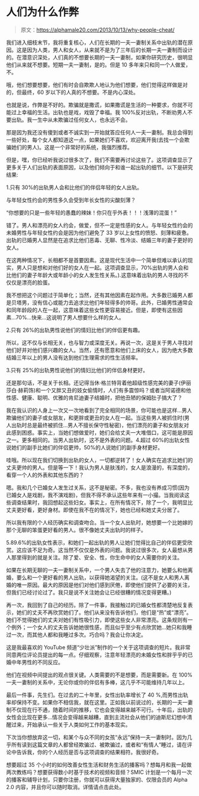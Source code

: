 # 人们为什么作弊

> 原文：<https://alphamale20.com/2013/10/13/why-people-cheat/>

我们进入细枝末节，我将重复核心，人们在长期的一夫一妻制关系中出轨的潜在原因。这是因为人类，男人和女人，从来就不是为了三年后的长期一夫一妻制而设计的。在潜意识深处，人们真的不想要长期的一夫一妻制，如果你研究历史，很明显他们从来就不想要。短期一夫一妻制，是的。但是 10 多年来只和同一个人做爱，不。

哦，他们想要想要，他们有时会自欺欺人地认为他们想要，他们觉得这样做是对的，但最终，60 岁以下的人真的不想要。不是内心深处。

也就是说，作弊是不好的。欺骗就是撒谎，如果撒谎是生活的一种要求，你就不可能过上幸福的生活。出轨也是戏，戏毁了幸福。我 100%反对出轨，不断劝男人不要出轨。我一生中从未欺骗过任何女人，也永远不会。

那是因为我还没有傻到或者不诚实到一开始就答应任何人一夫一妻制。我总会得到一些好处，每个女人都知道这一点，如果她们不喜欢，欢迎离开我(去找一个会欺骗她们的男人)。这是一个非常好的系统，我强烈推荐。

但是，嘿，你已经听我说过很多次了，我们不需要再讨论这些了。这项调查显示了更多关于人们出轨的表面原因，以及他们倾向于和谁一起出轨的细节。以下是研究结果:

1.只有 30%的出轨男人会和比他们的伴侣年轻的女人出轨。

与年轻女性约会的男性多久会受到年长女性的尖酸刻薄？

“你想要的只是一些年轻的愚蠢的辣妹！你只在乎外表！！！浅薄的混蛋！”

错了。男人和漂亮的女人约会，做爱，但不一定是性感的女人。与年轻女性约会的未婚男性与年轻女性约会是因为他们避免了 33 岁以上女性的愤怒、刻薄和疲惫。出轨的已婚男人显然是在追求比他们恶毒、无聊、性冷淡、结婚三年的妻子更好的女人。

在这两种情况下，长相都不是首要因素。这是现代生活中一个简单但难以承认的现实，男人只是想和对他们好的女人在一起。这项调查显示，70%出轨的男人会和比他们的妻子年龄大或年龄小的女人发生性关系。).这意味着出轨的男人寻找的不仅仅是漂亮的脸蛋。

我不想把这个问题过于简单化；当然，还有其他因素在起作用。大多数已婚男人都是贝塔男，没有信心或能力去追求比他们年轻得多的帅哥。此外，已婚男性通常会和同年龄段的人在一起，这意味着这些女性更容易接近。但是，即使有这些因素...70%...快来...这说明了男人想要什么样的女人。

2.只有 26%的出轨男性说他们的情妇比他们的伴侣更有趣。

所以，这不仅与长相无关，也与智力或深度无关。再说一次，这是关于男人寻找对他们好并对他们感兴趣的女人。当然，还有愿意和他们上床的女人，因为绝大多数结婚三年以上的男人没有达到他们生理需求的性生活频率。

3.只有 25%的出轨男性说他们的情妇比他们的伴侣身材更好。

还是那句话，不是关于长相。还记得当休·格兰特背着他超级性感完美的妻子(伊丽莎白·赫莉饰)和一个又胖又丑的妓女偷情时，人们有多震惊吗？或者当阿诺德和他性感、健康、聪明、优雅的肯尼迪妻子结婚时，把他丑陋的保姆肚子搞大了？

我在我认识的人身上一次又一次地看到了完全相同的场景，你可能也是这样...男人欺骗他们的妻子或女朋友，和更胖或更丑的女人在一起。当这些男人被抓住时(男人出轨时总是最终被抓住...男人不擅长保守性秘密)，他们漂亮的妻子和女朋友对此感到困惑。事实上，当她们想做爱时，她们会给丈夫一大堆借口，这可能是原因之一。更多相同的。当男人出轨时，这不是外表的问题。4.超过 60%的出轨女性说她们的副手比她们的伴侣更帅，50%的人说她们的副手身材更好。

哇哦。所以现在我们切换到出轨的女人，一切都逆转了！女人确实在追求比她们的丈夫更帅的男人。但是等一下！我认为男人是肤浅的，女人是浪漫的，有深度的，看穿一个人的外表和其他东西的？

嗯。我和几个已婚女人发生过关系，这不是秘密。不多，我也没有养成习惯(因为已婚女人是戏剧，我不演戏剧)，但我不得不承认这些年来有一小撮。当我阅读这些调查结果时，我回想起这些妇女。事实上，在所有情况下，除了一个，我明显比丈夫更好看，更好身材。即使在我不在的情况下，她也已经和她丈夫分居了。

所以我有限的个人经历确实和调查吻合。当一个女人出轨时，她想要一个比她嫁的那个无聊的笨蛋更好看的男人。很不像她丈夫出轨时的样子。

5.89.6%的出轨女性表示，和她们一起出轨的男人让她们觉得比自己的伴侣更受欣赏。这应该不足为奇。这当然不仅仅是外表的问题。我说过很多次，女人最想从男人那里得到的就是关注。除了爱、安全、性，你生命中的女人需要你的关注。

如果在长期无聊的一夫一妻制关系中，一个男人失去了他的注意力，她要么和他离婚，要么和一个更好看的男人出轨，以获得她渴望的关注。(这不是女人和男人离婚的唯一原因。最大的原因是他们对他们感到厌倦，即使他们提供了必要的关注，但我们已经讨论过了。我只是说不关注她会让已经很糟的情况变得更糟。)

再一次，我回到了自己的经历。除了一件事，我接触过的已婚女性都清楚地反复表示，她们的丈夫不再欣赏她们了。他们从来没有告诉他们，他们是“热”或“漂亮”。她们不觉得她们的丈夫对她们有性吸引力，即使这些女人非常漂亮。这条规则有一个例外；一个女人的丈夫告诉她她很性感，而且似乎至少有点欣赏她...她只和我睡过一次，而其他人都和我睡过多次。巧合吗？我会让你决定。

这是我最喜欢的 YouTube 频道“少壮派”制作的一个关于这项调查的短片。我非常同意两位评论员提出的每一点。仔细观察，注意年轻漂亮的未婚女性和胖乎乎的已婚中年男性的不同反应。

他们在视频中间提出的观点很关键。人类需要的不是想要，而是需要新。在 100%一夫一妻制的关系中，无论你或你的伴侣有多棒，这几乎不可能维持几年以上。

最后一件事，先生们。在过去的二十年里，女性出轨率增长了 40 %,而男性出轨率却保持不变。如果你不相信我，就在这里。正如我以前说过的，长期的一夫一妻制不仅现在行不通，随着时间的推移，它也会变得越来越不可行。十年后，出轨的女性会比现在更多...情况会变得越来越糟，直到主流社会从他们的迪斯尼幻想中清醒过来，开始承认一些关于人类如何工作的基本现实。

下次当你想放弃这一切，和某个与众不同的女孩“永远”保持一夫一妻制时。因为几乎所有读到这篇文章的人都曾经欺骗过、被欺骗过，或者和“有情人”睡过，请在评论中告诉我，你的个人经历是否与这项调查的结果相符。我很好奇。

想要超过 35 个小时的如何改善女性生活和财务生活的播客吗？想每月和我一起做两次教练吗？想要获得数小时基于技术的视频和音频？SMIC 计划是一个每月一次的播客和辅导计划，只要你注册，你就可以获得大量独家的、仅限会员的 Alpha 2.0 内容，并且你可以随时取消。详情请点击此处。